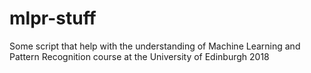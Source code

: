 # mlpr-stuff

Some script that help with the understanding of Machine Learning and Pattern Recognition course at the University of Edinburgh 2018